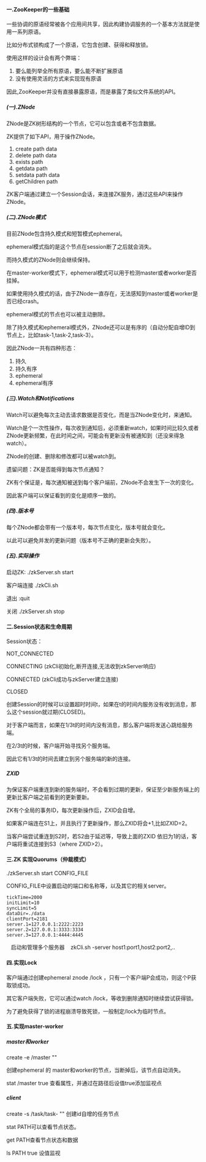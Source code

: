 #### 一.ZooKeeper的一些基础
一些协调的原语经常被各个应用间共享，因此构建协调服务的一个基本方法就是使用一系列原语。

比如分布式锁构成了一个原语，它包含创建、获得和释放锁。

使用这样的设计会有两个弊端：

1.	要么能列举全所有原语，要么能不断扩展原语
2.	没有使用灵活的方式来实现现有原语

因此,ZooKeeper并没有直接暴露原语，而是暴露了类似文件系统的API。


##### (一).ZNode
ZNode是ZK树形结构的一个节点，它可以包含或者不包含数据。

ZK提供了如下API，用于操作ZNode。

1.	create path data
2.	delete path data
3.	exists path
3.	getdata path
4.	setdata path data
5.	getChildren path

ZK客户端通过建立一个Session会话，来连接ZK服务，通过这些API来操作ZNode。


##### (二).ZNode模式
目前ZNode包含持久模式和短暂模式ephemeral。

ephemeral模式指的是这个节点在session断了之后就会消失。

而持久模式的ZNode则会继续保持。

在master-worker模式下，ephemeral模式可以用于检测master或者worker是否挂掉。

如果使用持久模式的话，由于ZNode一直存在，无法感知到master或者worker是否已经crash。

ephemeral模式的节点也可以被主动删除。

除了持久模式和ephemeral模式外，ZNode还可以是有序的（自动分配自增ID到节点上，比如task-1,task-2,task-3）。

因此ZNode一共有四种形态：

1.	持久
2.	持久有序
3.	ephemeral
4.	ephemeral有序


##### (三).Watch和Notifications
Watch可以避免每次主动去请求数据是否变化，而是当ZNode变化时，来通知。

Watch是个一次性操作，每次收到通知后，必须重新watch，如果时间比较久或者ZNode更新频繁，在此时间之间，可能会有更新没有被通知到（还没来得急watch）。

ZNode的创建、删除和修改都可以被watch到。

遗留问题：ZK是否能得到每次节点通知？

ZK有个保证是，每次通知被送到每个客户端前，ZNode不会发生下一次的变化。

因此客户端可以保证看到的变化是顺序一致的。


##### (四).版本号
每个ZNode都会带有一个版本号，每次节点变化，版本号就会变化。

以此可以避免并发的更新问题（版本号不正确的更新会失败）。

##### (五).实际操作
启动ZK: ./zkServer.sh start

客户端连接 ./zkCli.sh

退出 :quit

关闭 ./zkServer.sh stop

#### 二.Session状态和生命周期
Session状态：

NOT_CONNECTED 

CONNECTING (zkCli初始化,断开连接,无法收到zkServer响应)

CONNECTED (zkCli成功与zkServer建立连接)

CLOSED

创建Session的时候可以设置超时时间t，如果在t的时间内服务没有收到消息，那么这个session就过期(CLOSED)。

对于客户端而言，如果在1/3t的时间内没有消息，那么客户端将发送心跳给服务端。

在2/3t的时候，客户端开始寻找另个服务端。

因此它有1/3t的时间去建立到另个服务端的新的连接。

##### ZXID
为保证客户端重连到新的服务端时，不会看到过期的更新，保证至少新服务端上的更新比客户端之前看到的更新要新。

ZK有个全局的事务ID，每次更新操作后，ZXID会自增。

如果客户端连在S1上，并且执行了更新操作，那么ZXID将会+1,比如ZXID=2。

当客户端尝试重连到S2时，若S2由于延迟等，导致上面的ZXID 依旧为1的话，客户端将重试连接到S3（where ZXID>2）。


#### 三.ZK 实现Quorums（仲裁模式）
./zkServer.sh start CONFIG_FILE

CONFIG_FILE中设置启动的端口和名称等，以及其它的相关server。

	tickTime=2000
    initLimit=10
    syncLimit=5
    dataDir=./data
    clientPort=2181
    server.1=127.0.0.1:2222:2223
    server.2=127.0.0.1:3333:3334
    server.3=127.0.0.1:4444:4445
    
    启动和管理多个服务器
    zkCli.sh -server host1:port1,host2:port2,..

#### 四.实现Lock
客户端通过创建ephemeral znode /lock ，只有一个客户端P会成功，则这个P获取锁成功。

其它客户端失败，它可以通过watch /lock，等收到删除通知时继续尝试获得锁。

为了避免获得了锁的进程崩溃导致死锁，一般制定/lock为临时节点。

#### 五.实现master-worker

##### master和worker
create -e /master ""

创建ephemeral 的 master和worker的节点，当断掉后，该节点自动消失。

stat /master true 查看属性，并通过在路径后设值true添加监视点

##### client
create -s /task/task- "" 创建id自增的任务节点

stat PATH可以查看节点状态。

get PATH查看节点状态和数据

ls PATH true 设值监视

